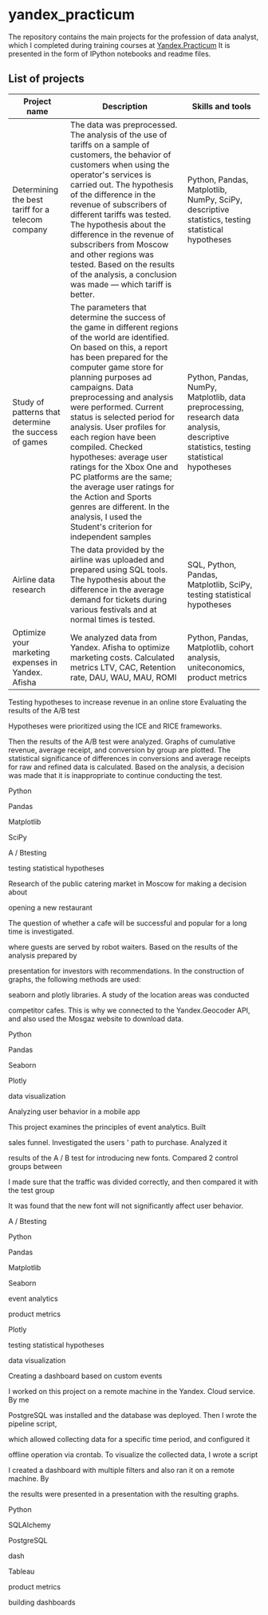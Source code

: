 # yandex_practicum
The repository contains the main projects for the profession of data analyst, which I completed during training courses at [Yandex.Practicum](https://practicum.yandex.ru/data-analyst/) It is presented in the form of IPython notebooks and readme files.

## __List of projects__

|__Project name__|__Description__|__Skills and tools__|
|----------------|---------------|--------------------|
|Determining the best tariff for a telecom company|The data was preprocessed. The analysis of the use of tariffs on a sample of customers, the behavior of customers when using the operator's services is carried out. The hypothesis of the difference in the revenue of subscribers of different tariffs was tested. The hypothesis about the difference in the revenue of subscribers from Moscow and other regions was tested. Based on the results of the analysis, a conclusion was made — which tariff is better.|Python, Pandas, Matplotlib, NumPy, SciPy, descriptive statistics, testing statistical hypotheses|
|Study of patterns that determine the success of games|The parameters that determine the success of the game in different regions of the world are identified. On based on this, a report has been prepared for the computer game store for planning purposes ad campaigns. Data preprocessing and analysis were performed. Current status is selected period for analysis. User profiles for each region have been compiled. Checked hypotheses: average user ratings for the Xbox One and PC platforms are the same; the average user ratings for the Action and Sports genres are different. In the analysis, I used the Student's criterion for independent samples|Python, Pandas, NumPy, Matplotlib, data preprocessing, research data analysis, descriptive statistics, testing statistical hypotheses|
|Airline data research|The data provided by the airline was uploaded and prepared using SQL tools. The hypothesis about the difference in the average demand for tickets during various festivals and at normal times is tested.|SQL, Python, Pandas, Matplotlib, SciPy, testing statistical hypotheses|
|Optimize your marketing expenses in Yandex. Afisha|We analyzed data from Yandex. Afisha to optimize marketing costs. Calculated metrics LTV, CAC, Retention rate, DAU, WAU, MAU, ROMI|Python, Pandas, Matplotlib, cohort analysis, uniteconomics, product metrics|
Testing hypotheses to increase revenue in an online store Evaluating the results of the A/B test

Hypotheses were prioritized using the ICE and RICE frameworks.

Then the results of the A/B test were analyzed. Graphs of cumulative revenue, average receipt, and conversion by group are plotted. The statistical significance of differences in conversions and average receipts for raw and refined data is calculated. Based on the analysis, a decision was made that it is inappropriate to continue conducting the test.

Python

Pandas

Matplotlib

SciPy

A / Btesting

testing statistical hypotheses

Research of the public catering market in Moscow for making a decision about

opening a new restaurant

The question of whether a cafe will be successful and popular for a long time is investigated.

where guests are served by robot waiters. Based on the results of the analysis prepared by

presentation for investors with recommendations. In the construction of graphs, the following methods are used:

seaborn and plotly libraries. A study of the location areas was conducted

competitor cafes. This is why we connected to the Yandex.Geocoder API, and also used the Mosgaz website to download data.

Python

Pandas

Seaborn

Plotly

data visualization

Analyzing user behavior in a mobile app

This project examines the principles of event analytics. Built

sales funnel. Investigated the users ' path to purchase. Analyzed it

results of the A / B test for introducing new fonts. Compared 2 control groups between

I made sure that the traffic was divided correctly, and then compared it with the test group

It was found that the new font will not significantly affect user behavior.

A / Btesting

Python

Pandas

Matplotlib

Seaborn

event analytics

product metrics

Plotly

testing statistical hypotheses

data visualization

Creating a dashboard based on custom events


I worked on this project on a remote machine in the Yandex. Cloud service. By me

PostgreSQL was installed and the database was deployed. Then I wrote the pipeline script,

which allowed collecting data for a specific time period, and configured it

offline operation via crontab. To visualize the collected data, I wrote a script

I created a dashboard with multiple filters and also ran it on a remote machine. By

the results were presented in a presentation with the resulting graphs.

Python

SQLAlchemy

PostgreSQL

dash

Tableau

product metrics

building dashboards
